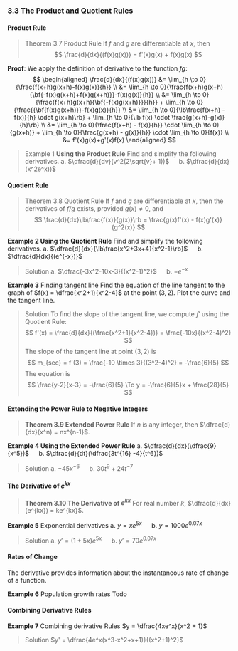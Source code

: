 ### 3.3 The Product and Quotient Rules

#### Product Rule
>Theorem 3.7 Product Rule
If $f$ and $g$ are differentiable at $x$, then
$$
\frac{d}{dx}{(f(x)g(x))} = f'(x)g(x) + f(x)g(x)
$$

**Proof**: We apply the definition of derivative to the function $fg$:
$$
\begin{aligned}
\frac{d}{dx}{(f(x)g(x))}
&= \lim_{h \to 0}{\frac{f(x+h)g(x+h)-f(x)g(x)}{h}} \\
&= \lim_{h \to 0}{\frac{f(x+h)g(x+h){\bf{-f(x)g(x+h)+f(x)g(x+h)}}-f(x)g(x)}{h}} \\
&= \lim_{h \to 0}{\frac{f(x+h)g(x+h){\bf{-f(x)g(x+h)}}}{h}} + \lim_{h \to 0}{\frac{{\bf{f(x)g(x+h)}}-f(x)g(x)}{h}} \\
&= \lim_{h \to 0}{\lb\frac{f(x+h) - f(x)}{h} \cdot g(x+h)\rb} + \lim_{h \to 0}{\lb f(x) \cdot \frac{g(x+h)-g(x)}{h}\rb} \\
&= \lim_{h \to 0}{\frac{f(x+h) - f(x)}{h}} \cdot \lim_{h \to 0}{g(x+h)} + \lim_{h \to 0}{\frac{g(x+h) - g(x)}{h}} \cdot \lim_{h \to 0}{f(x)} \\
&= f'(x)g(x)+g'(x)f(x)
\end{aligned}
$$

>Example 1
**Using the Product Rule**
Find and simplify the following derivatives.
a. $\dfrac{d}{dv}(v^2(2\sqrt{v}+ 1))$ &emsp; b. $\dfrac{d}{dx}(x^2e^x))$

#### Quotient Rule

>Theorem 3.8 Quotient Rule
If $f$ and $g$ are differentiable at $x$, then the derivatives of $f/g$ exists, provided $g(x) \neq 0$, and
$$
\frac{d}{dx}\lb\frac{f(x)}{g(x)}\rb = \frac{g(x)f'(x) - f(x)g'(x)}{g^2(x)}
$$

**Example 2 Using the Quotient Rule**
Find and simplify the following derivatives.
a. $\dfrac{d}{dx}{\lb\frac{x^2+3x+4}{x^2-1}\rb}$ &emsp; b. $\dfrac{d}{dx}{(e^{-x})}$
>Solution
a. $\dfrac{-3x^2-10x-3}{(x^2-1)^2}$ &emsp; b. $-e^{-x}$

**Example 3** Finding tangent line
Find the equation of the line tangent to the graph of $f(x) = \dfrac{x^2+1}{x^2-4}$ at the point $(3, 2)$. Plot the curve and the tangent line.
>Solution
To find the slope of the tangent line, we compute $f'$ using the Quotient Rule:
$$
f'(x) = \frac{d}{dx}{(\frac{x^2+1}{x^2-4})} = \frac{-10x}{(x^2-4)^2}
$$
The slope of the tangent line at point $(3, 2)$ is
$$
m_{sec} = f'(3) = \frac{-10 \times 3}{(3^2-4)^2} = -\frac{6}{5}
$$
The equation is
$$
\frac{y-2}{x-3} = -\frac{6}{5} \To y = -\frac{6}{5}x + \frac{28}{5}
$$

#### Extending the Power Rule to Negative Integers

>**Theorem 3.9 Extended Power Rule**
If $n$ is any integer, then $\dfrac{d}{dx}(x^n) = nx^{n-1}$.

**Example 4 Using the Extended Power Rule**
a. $\dfrac{d}{dx}(\dfrac{9}{x^5})$ &emsp; b. $\dfrac{d}{dt}(\dfrac{3t^{16} -4}{t^6})$
>Solution
a. $-45x^{-6}$ &emsp; b. $30t^9 + 24t^{-7}$

#### The Derivative of $e^{kx}$
>**Theorem 3.10 The Derivative of $e^{kx}$**
For real number $k$, $\dfrac{d}{dx}(e^{kx}) = ke^{kx}$.

**Example 5** Exponential derivatives
a. $y = xe^{5x}$ &emsp; b. $y = 1000e^{0.07x}$
>Solution
a. $y' = (1+5x)e^{5x}$ &emsp; b. $y' = 70e^{0.07x}$

#### Rates of Change
The derivative provides information about the instantaneous rate of change of a function.

**Example 6** Population growth rates
Todo

#### Combining Derivative Rules

**Example 7** Combining derivative Rules
$y = \dfrac{4xe^x}{x^2 + 1}$

>Solution
$y' = \dfrac{4e^x(x^3-x^2+x+1)}{(x^2+1)^2}$
